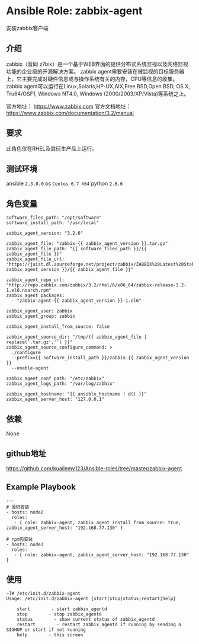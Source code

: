 # Ansible Role: zabbix-agent

安装zabbix客户端

## 介绍
zabbix（音同 z?bix）是一个基于WEB界面的提供分布式系统监视以及网络监视功能的企业级的开源解决方案。
zabbix agent需要安装在被监视的目标服务器上，它主要完成对硬件信息或与操作系统有关的内存，CPU等信息的收集。zabbix agent可以运行在Linux,Solaris,HP-UX,AIX,Free BSD,Open BSD, OS X, Tru64/OSF1, Windows NT4.0, Windows (2000/2003/XP/Vista)等系统之上。

官方地址： https://www.zabbix.com
官方文档地址：https://www.zabbix.com/documentation/3.2/manual

## 要求

此角色仅在RHEL及其衍生产品上运行。

## 测试环境

ansible `2.3.0.0`
os `Centos 6.7 X64`
python `2.6.6`

## 角色变量
    software_files_path: "/opt/software"
    software_install_path: "/usr/local"

    zabbix_agent_version: "3.2.6"

    zabbix_agent_file: "zabbix-{{ zabbix_agent_version }}.tar.gz"
    zabbix_agent_file_path: "{{ software_files_path }}/{{ zabbix_agent_file }}"
    zabbix_agent_file_url: "https://jaist.dl.sourceforge.net/project/zabbix/ZABBIX%20Latest%20Stable/{{ zabbix_agent_version }}/{{ zabbix_agent_file }}"

    zabbix_agent_repo_url: "http://repo.zabbix.com/zabbix/3.2/rhel/6/x86_64/zabbix-release-3.2-1.el6.noarch.rpm"
    zabbix_agent_packages:
      - "zabbix-agent-{{ zabbix_agent_version }}-1.el6"

    zabbix_agent_user: zabbix
    zabbix_agent_group: zabbix

    zabbix_agent_install_from_source: false

    zabbix_agent_source_dir: "/tmp/{{ zabbix_agent_file | replace('.tar.gz','') }}"
    zabbix_agent_source_configure_command: >
      ./configure
      --prefix={{ software_install_path }}/zabbix-{{ zabbix_agent_version }}
      --enable-agent

    zabbix_agent_conf_path: "/etc/zabbix" 
    zabbix_agent_logs_path: "/var/log/zabbix"

    zabbix_agent_hostname: "{{ ansible_hostname | d() }}"
    zabbix_agent_server_host: "127.0.0.1"

## 依赖

None

## github地址
https://github.com/kuailemy123/Ansible-roles/tree/master/zabbix-agent

## Example Playbook
    ---
    # 源码安装
    - hosts: node2
      roles:
       - { role: zabbix-agent, zabbix_agent_install_from_source: true, zabbix_agent_server_host: "192.168.77.130" }
       
    # rpm包安装
    - hosts: node3
      roles:
       - { role: zabbix-agent, zabbix_agent_server_host: "192.168.77.130" }


## 使用

```
~]# /etc/init.d/zabbix-agent 
Usage: /etc/init.d/zabbix-agent {start|stop|status|restart|help}

    start        - start zabbix_agentd
    stop        - stop zabbix_agentd
    status        - show current status of zabbix_agentd
    restart        - restart zabbix_agentd if running by sending a SIGHUP or start if not running
    help        - this screen
```

